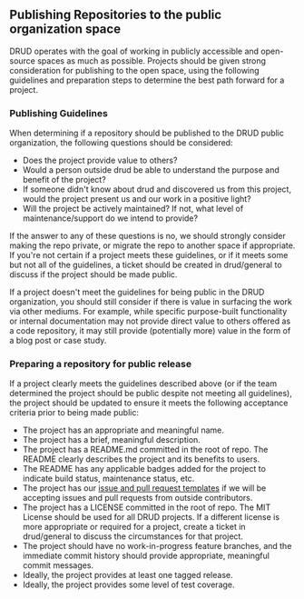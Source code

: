 ## Publishing Repositories to the public organization space

DRUD operates with the goal of working in publicly accessible and open-source spaces as much as possible. Projects should be given strong consideration for publishing to the open space, using the following guidelines and preparation steps to determine the best path forward for a project.

### Publishing Guidelines

When determining if a repository should be published to the DRUD public organization, the following questions should be considered:

- Does the project provide value to others?
- Would a person outside drud be able to understand the purpose and benefit of the project?
- If someone didn't know about drud and discovered us from this project, would the project present us and our work in a positive light?
- Will the project be actively maintained? If not, what level of maintenance/support do we intend to provide?

If the answer to any of these questions is no, we should strongly consider making the repo private, or migrate the repo to another space if appropriate. If you're not certain if a project meets these guidelines, or if it meets some but not all of the guidelines, a ticket should be created in drud/general to discuss if the project should be made public.

If a project doesn't meet the guidelines for being public in the DRUD organization, you should still consider if there is value in surfacing the work via other mediums. For example, while specific purpose-built functionality or internal documentation may not provide direct value to others offered as a code repository, it may still provide (potentially more) value in the form of a blog post or case study.

### Preparing a repository for public release

If a project clearly meets the guidelines described above (or if the team determined the project should be public despite not meeting all guidelines), the project should be updated to ensure it meets the following acceptance criteria prior to being made public:

- The project has an appropriate and meaningful name.
- The project has a brief, meaningful description.
- The project has a README.md committed in the root of repo. The README clearly describes the project and its benefits to users.
- The README has any applicable badges added for the project to indicate build status, maintenance status, etc.
- The project has our [issue and pull request templates](https://github.com/drud/general/tree/master/.github) if we will be accepting issues and pull requests from outside contributors.
- The project has a LICENSE committed in the root of repo. The MIT License should be used for all DRUD projects. If a different license is more appropriate or required for a project, create a ticket in drud/general to discuss the circumstances for that project.
- The project should have no work-in-progress feature branches, and the immediate commit history should provide appropriate, meaningful commit messages.
- Ideally, the project provides at least one tagged release.
- Ideally, the project provides some level of test coverage.
